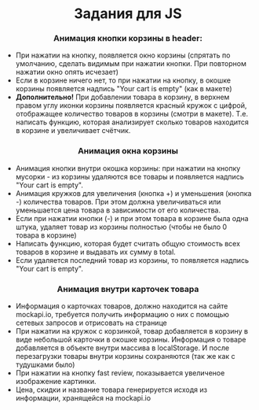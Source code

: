 <h1 align='center'>Задания для JS</h1>

<h3 align='center'>Анимация кнопки корзины в header:</h3>

+ При нажатии на кнопку, появляется окно корзины (спрятать по умолчанию, сделать видимым при нажатии кнопки. При повторном нажатии окно опять исчезает)
+ Если в корзине ничего нет, то при нажатии на кнопку, в окошке корзины появляется надпись "Your cart is empty" (как в макете)
+ **Дополнительно!** При добавлении товара в корзину, в верхнем правом углу иконки корзины появляется красный кружок с цифрой, отображащее количество товаров в корзины (смотри в макете). Т.е. написать функцию, которая анализирует сколько товаров находится в корзине и увеличивает счётчик.

<h3 align='center'>Анимация окна корзины</h3>

+ Анимация кнопки внутри окошка корзины: при нажатии на кнопку мусорки - из корзины удаляются все товары и появляется надпись "Your cart is empty".
+ Анимация кружков для увеличения (кнопка +) и уменьшения (кнопка -) количества товаров. При этом должна увеличиваться или уменьшается цена товара в зависимости от его количества.
+ Если при нажатии кнопки (-) и при этом товара в корзине была одна штука, удаляет товар из корзины полностью (чтобы не было 0 товара в корзине)
+ Написать функцию, которая будет считать общую стоимость всех товаров в корзине и выдавать их сумму в total.
+ Если удаляется последний товар из корзины, то появляется надпись "Your cart is empty".

<h3 align='center'>Анимация внутри карточек товара</h3>

+ Информация о карточках товаров, должно находится на сайте mockapi.io, требуется получить информацию о них с помощью сетевых запросов и отрисовать на странице
+ При нажатии на кружок с корзинкой, товар добавляется в корзину в виде небольшой карточки в окошке корзины. Информация о товаре добавляется в объекте внутри массива в localStorage. И после перезагрузки товары внутри корзины сохраняются (так же как с тудушками было)
+ При нажатии на кнопку fast review, показывается увеличеное изображение картинки.
+ Цена, скидки и название товара генерируется исходя из информации, хранящейся на mockapi.io